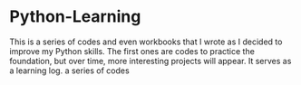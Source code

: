 # Python-Learning
This is a series of codes and even workbooks that I wrote as I decided to improve my Python skills. The first ones are codes to practice the foundation, but over time, more interesting projects will appear. It serves as a learning log. a series of codes 
